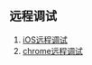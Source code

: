## 远程调试 
1. [iOS远程调试](http://stackoverflow.com/questions/11262236/ios-remote-debugging)
2. [chrome远程调试](http://www.sitepoint.com/introducing-chrome-devtools-mobile/)
